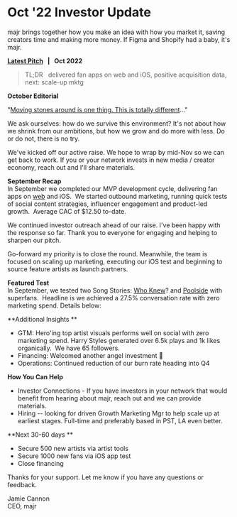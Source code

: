 # Oct '22 Investor Update 
majr brings together how you make an idea with how you market it, saving creators time and making more money. If Figma and Shopify had a baby, it's majr.

**[Latest Pitch](https://docsend.com/view/5fttu3jgdv2m2iez "https://docsend.com/view/5fttu3jgdv2m2iez")   |   Oct 2022**

>TL;DR   delivered fan apps on web and iOS, positive acquisition data, next: scale-up mktg  

**October Editorial**

"[Moving stones around is one thing. This is totally different](https://www.youtube.com/watch?v=E3-CpzZJl8w "https://www.youtube.com/watch?v=E3-CpzZJl8w")..."

We ask ourselves: how do we survive this environment? It's not about how we shrink from our ambitions, but how we grow and do more with less. Do or do not, there is no try. 

We've kicked off our active raise. We hope to wrap by mid-Nov so we can get back to work. If you or your network invests in new media / creator economy, reach out and I'll share materials.

**September Recap**\
In September we completed our MVP development cycle, delivering fan apps on [web](https://majr.app/harry-styles "https://majr.app/harry-styles") and iOS.  We started outbound marketing, running quick tests of social content strategies, influencer engagement and product-led growth.  Average CAC of $12.50 to-date.

We continued investor outreach ahead of our raise. I've been happy with the response so far. Thank you to everyone for engaging and helping to sharpen our pitch.

Go-forward my priority is to close the round. Meanwhile, the team is focused on scaling up marketing, executing our iOS test and beginning to source feature artists as launch partners.   

**Featured Test**\
In September, we tested two Song Stories: [Who Knew](https://majr.app/moontower/who-knew "https://majr.app/moontower/who-knew")? and [Poolside](https://majr.app/moontower/poolside "https://majr.app/moontower/poolside") with superfans.  Headline is we achieved a 27.5% conversation rate with zero marketing spend. Details below:<BR>
  
  
  

**Additional Insights **
-  GTM: Hero'ing top artist visuals performs well on social with zero marketing spend. Harry Styles generated over 6.5k plays and 1k likes organically.  We have 65 followers. 
-  Financing: Welcomed another angel investment 🚀
-  Operations: Continued reduction of our burn rate heading into Q4 

**How You Can Help**
-   Investor Connections - If you have investors in your network that would benefit from hearing about majr, reach out and we can provide materials.    
-   Hiring -- looking for driven Growth Marketing Mgr to help scale up at earliest stages. Full-time and preferably based in PST, LA even better. 

**Next 30-60 days **
-   Secure 500 new artists via artist tools 
-   Secure 1000 new fans via iOS app test 
-   Close financing  

Thanks for your support. Let me know if you have any questions or feedback. 

Jamie Cannon\
CEO, majr
